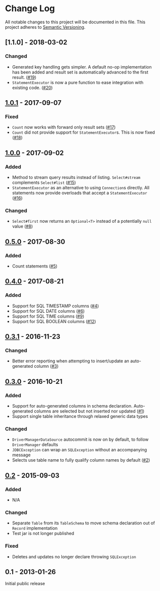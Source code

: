 # Change Log
All notable changes to this project will be documented in this file.
This project adheres to [Semantic Versioning](http://semver.org/).

## [1.1.0] - 2018-03-02

### Changed

- Generated key handling gets simpler. A default no-op implementation has been added and result
set is automatically advanced to the first result. ([#19])
- `StatementExecutor` is now a pure function to ease integration with existing code. ([#20])

## [1.0.1] - 2017-09-07

### Fixed

- `Count` now works with forward only result sets ([#17])
- `Count` did not provide support for `StatementExecutor`s. This is now fixed ([#18])

## [1.0.0] - 2017-09-02

### Added

- Method to stream query results instead of listing. 
`Select#stream` complements `Select#list` ([#15])
- `StatementExecutor` as an alternative to using `Connection`s directly. 
All statements now provide overloads that accept a `StatementExecutor` ([#16])

### Changed

- `Select#first` now returns an `Optional<T>` instead of a potentially `null` value ([#8])

## [0.5.0] - 2017-08-30

### Added
- Count statements ([#5])

## [0.4.0] - 2017-08-21

### Added
- Support for SQL TIMESTAMP columns ([#4])
- Support for SQL DATE columns ([#6])
- Support for SQL TIME columns ([#9])
- Support for SQL BOOLEAN columns ([#12])

## [0.3.1] - 2016-11-23

### Changed
- Better error reporting when attempting to insert/update an auto-generated column ([#3])

## [0.3.0] - 2016-10-21

### Added
- Support for auto-generated columns in schema declaration. 
Auto-generated columns are selected but not inserted nor updated ([#1]) 
- Support single table inheritance through relaxed generic data types

### Changed
- `DriverManagerDataSource` autocommit is now on by default, to follow `DriverManager` defaults
- `JDBCException` can wrap an `SQLException` without an accompanying message
- Selects use table name to fully qualify column names by default ([#2])

## [0.2] - 2015-09-03

### Added
- N/A

### Changed
- Separate `Table` from its `TableSchema` to move schema declaration out of `Record` implementation
- Test jar is not longer published 

### Fixed
- Deletes and updates no longer declare throwing `SQLException`

## 0.1 - 2013-01-26

Initial public release


[1.0.1]: https://github.com/testinfected/tape/compare/v1.0.1...v1.0.0
[1.0.0]: https://github.com/testinfected/tape/compare/v1.0.0...v0.5.0
[0.5.0]: https://github.com/testinfected/tape/compare/v0.5.0...v0.4.0
[0.4.0]: https://github.com/testinfected/tape/compare/v0.4.0...v0.3.1
[0.3.1]: https://github.com/testinfected/tape/compare/v0.3.1...v0.3.0
[0.3.0]: https://github.com/testinfected/tape/compare/v0.3.0...v0.2
[0.2]: https://github.com/testinfected/tape/compare/v0.2...v0.1

[#1]: https://github.com/testinfected/tape/issues/1
[#2]: https://github.com/testinfected/tape/issues/2
[#3]: https://github.com/testinfected/tape/issues/3
[#4]: https://github.com/testinfected/tape/issues/4
[#5]: https://github.com/testinfected/tape/issues/5
[#6]: https://github.com/testinfected/tape/issues/6
[#8]: https://github.com/testinfected/tape/issues/8
[#9]: https://github.com/testinfected/tape/issues/9
[#12]: https://github.com/testinfected/tape/issues/12
[#15]: https://github.com/testinfected/tape/issues/15
[#16]: https://github.com/testinfected/tape/issues/16
[#17]: https://github.com/testinfected/tape/issues/17
[#18]: https://github.com/testinfected/tape/issues/18
[#19]: https://github.com/testinfected/tape/issues/19
[#20]: https://github.com/testinfected/tape/issues/20